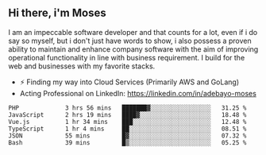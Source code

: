 ## Hi there, i'm Moses

I am an impeccable software developer and that counts for a lot, even if i do say so myself, but i don't just have words to show, i also possess a proven ability to maintain and enhance company software with the aim of improving operational functionality in line with business requirement. I build for the web and businesses with my favorite stacks.
- ⚡ Finding my way into Cloud Services (Primarily AWS and GoLang)
- Acting Professional on LinkedIn: https://linkedin.com/in/adebayo-moses

<!--START_SECTION:waka-->

```text
PHP             3 hrs 56 mins   ███████▓░░░░░░░░░░░░░░░░░   31.25 %
JavaScript      2 hrs 19 mins   ████▓░░░░░░░░░░░░░░░░░░░░   18.48 %
Vue.js          1 hr 34 mins    ███░░░░░░░░░░░░░░░░░░░░░░   12.48 %
TypeScript      1 hr 4 mins     ██░░░░░░░░░░░░░░░░░░░░░░░   08.51 %
JSON            55 mins         █▓░░░░░░░░░░░░░░░░░░░░░░░   07.32 %
Bash            39 mins         █▒░░░░░░░░░░░░░░░░░░░░░░░   05.25 %
```

<!--END_SECTION:waka-->
